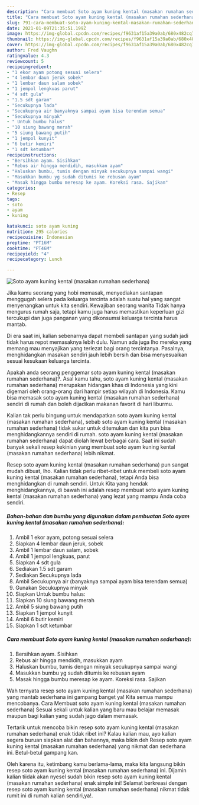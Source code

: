 ```yaml
---
description: "Cara membuat Soto ayam kuning kental (masakan rumahan sederhana) yang nikmat dan Mudah Dibuat"
title: "Cara membuat Soto ayam kuning kental (masakan rumahan sederhana) yang nikmat dan Mudah Dibuat"
slug: 791-cara-membuat-soto-ayam-kuning-kental-masakan-rumahan-sederhana-yang-nikmat-dan-mudah-dibuat
date: 2021-01-09T21:35:51.199Z
image: https://img-global.cpcdn.com/recipes/f9631af15a39a0ab/680x482cq70/soto-ayam-kuning-kental-masakan-rumahan-sederhana-foto-resep-utama.jpg
thumbnail: https://img-global.cpcdn.com/recipes/f9631af15a39a0ab/680x482cq70/soto-ayam-kuning-kental-masakan-rumahan-sederhana-foto-resep-utama.jpg
cover: https://img-global.cpcdn.com/recipes/f9631af15a39a0ab/680x482cq70/soto-ayam-kuning-kental-masakan-rumahan-sederhana-foto-resep-utama.jpg
author: Fred Vaughn
ratingvalue: 4.3
reviewcount: 5
recipeingredient:
- "1 ekor ayam potong sesuai selera"
- "4 lembar daun jeruk sobek"
- "1 lembar daun salam sobek"
- "1 jempol lengkuas parut"
- "4 sdt gula"
- "1.5 sdt garam"
- "Secukupnya lada"
- "Secukupnya air banyaknya sampai ayam bisa terendam semua"
- "Secukupnya minyak"
- " Untuk bumbu halus"
- "10 siung bawang merah"
- "5 siung bawang putih"
- "1 jempol kunyit"
- "6 butir kemiri"
- "1 sdt ketumbar"
recipeinstructions:
- "Bersihkan ayam. Sisihkan"
- "Rebus air hingga mendidih, masukkan ayam"
- "Haluskan bumbu, tumis dengan minyak secukupnya sampai wangi"
- "Masukkan bumbu yg sudah ditumis ke rebusan ayam"
- "Masak hingga bumbu meresap ke ayam. Koreksi rasa. Sajikan"
categories:
- Resep
tags:
- soto
- ayam
- kuning

katakunci: soto ayam kuning 
nutrition: 295 calories
recipecuisine: Indonesian
preptime: "PT16M"
cooktime: "PT46M"
recipeyield: "4"
recipecategory: Lunch

---
```



![Soto ayam kuning kental (masakan rumahan sederhana)](https://img-global.cpcdn.com/recipes/f9631af15a39a0ab/680x482cq70/soto-ayam-kuning-kental-masakan-rumahan-sederhana-foto-resep-utama.jpg)

Jika kamu seorang yang hobi memasak, menyediakan santapan menggugah selera pada keluarga tercinta adalah suatu hal yang sangat menyenangkan untuk kita sendiri. Kewajiban seorang  wanita Tidak hanya mengurus rumah saja, tetapi kamu juga harus memastikan keperluan gizi tercukupi dan juga panganan yang dikonsumsi keluarga tercinta harus mantab.

Di era  saat ini, kalian sebenarnya dapat membeli santapan yang sudah jadi tidak harus repot memasaknya lebih dulu. Namun ada juga lho mereka yang memang mau menyajikan yang terlezat bagi orang tercintanya. Pasalnya, menghidangkan masakan sendiri jauh lebih bersih dan bisa menyesuaikan sesuai kesukaan keluarga tercinta. 



Apakah anda seorang penggemar soto ayam kuning kental (masakan rumahan sederhana)?. Asal kamu tahu, soto ayam kuning kental (masakan rumahan sederhana) merupakan hidangan khas di Indonesia yang kini digemari oleh orang-orang dari hampir setiap wilayah di Indonesia. Kamu bisa memasak soto ayam kuning kental (masakan rumahan sederhana) sendiri di rumah dan boleh dijadikan makanan favorit di hari liburmu.

Kalian tak perlu bingung untuk mendapatkan soto ayam kuning kental (masakan rumahan sederhana), sebab soto ayam kuning kental (masakan rumahan sederhana) tidak sukar untuk ditemukan dan kita pun bisa menghidangkannya sendiri di rumah. soto ayam kuning kental (masakan rumahan sederhana) dapat diolah lewat berbagai cara. Saat ini sudah banyak sekali resep kekinian yang membuat soto ayam kuning kental (masakan rumahan sederhana) lebih nikmat.

Resep soto ayam kuning kental (masakan rumahan sederhana) pun sangat mudah dibuat, lho. Kalian tidak perlu ribet-ribet untuk membeli soto ayam kuning kental (masakan rumahan sederhana), tetapi Anda bisa menghidangkan di rumah sendiri. Untuk Kita yang hendak menghidangkannya, di bawah ini adalah resep membuat soto ayam kuning kental (masakan rumahan sederhana) yang lezat yang mampu Anda coba sendiri.

<!--inarticleads1-->

##### Bahan-bahan dan bumbu yang digunakan dalam pembuatan Soto ayam kuning kental (masakan rumahan sederhana):

1. Ambil 1 ekor ayam, potong sesuai selera
1. Siapkan 4 lembar daun jeruk, sobek
1. Ambil 1 lembar daun salam, sobek
1. Ambil 1 jempol lengkuas, parut
1. Siapkan 4 sdt gula
1. Sediakan 1.5 sdt garam
1. Sediakan Secukupnya lada
1. Ambil Secukupnya air (banyaknya sampai ayam bisa terendam semua)
1. Gunakan Secukupnya minyak
1. Siapkan  Untuk bumbu halus:
1. Siapkan 10 siung bawang merah
1. Ambil 5 siung bawang putih
1. Siapkan 1 jempol kunyit
1. Ambil 6 butir kemiri
1. Siapkan 1 sdt ketumbar




<!--inarticleads2-->

##### Cara membuat Soto ayam kuning kental (masakan rumahan sederhana):

1. Bersihkan ayam. Sisihkan
1. Rebus air hingga mendidih, masukkan ayam
1. Haluskan bumbu, tumis dengan minyak secukupnya sampai wangi
1. Masukkan bumbu yg sudah ditumis ke rebusan ayam
1. Masak hingga bumbu meresap ke ayam. Koreksi rasa. Sajikan




Wah ternyata resep soto ayam kuning kental (masakan rumahan sederhana) yang mantab sederhana ini gampang banget ya! Kita semua mampu mencobanya. Cara Membuat soto ayam kuning kental (masakan rumahan sederhana) Sesuai sekali untuk kalian yang baru mau belajar memasak maupun bagi kalian yang sudah jago dalam memasak.

Tertarik untuk mencoba bikin resep soto ayam kuning kental (masakan rumahan sederhana) enak tidak ribet ini? Kalau kalian mau, ayo kalian segera buruan siapkan alat dan bahannya, maka bikin deh Resep soto ayam kuning kental (masakan rumahan sederhana) yang nikmat dan sederhana ini. Betul-betul gampang kan. 

Oleh karena itu, ketimbang kamu berlama-lama, maka kita langsung bikin resep soto ayam kuning kental (masakan rumahan sederhana) ini. Dijamin kalian tiidak akan nyesel sudah bikin resep soto ayam kuning kental (masakan rumahan sederhana) enak simple ini! Selamat berkreasi dengan resep soto ayam kuning kental (masakan rumahan sederhana) nikmat tidak rumit ini di rumah kalian sendiri,ya!.

